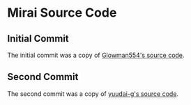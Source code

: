 # Mirai Source Code

## Initial Commit
The initial commit was a copy of [Glowman554's source code](https://github.com/Glowman554/mirai/tree/98784169693d5bdc426630561eaccf46ea2e42c0).

## Second Commit
The second commit was a copy of [yuudai-g's source code](https://github.com/yuudai-g/mirai/tree/ef32d999dd4049f384c7c5cc285c84f660d11c1c).
